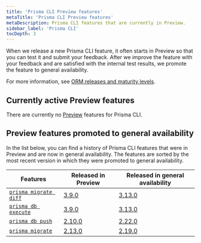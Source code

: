```yaml
---
title: 'Prisma CLI Preview features'
metaTitle: 'Prisma CLI Preview features'
metaDescription: Prisma CLI features that are currently in Preview.
sidebar_label: 'Prisma CLI'
tocDepth: 3
---
```


<!-- TopBlock -->

When we release a new Prisma CLI feature, it often starts in Preview so that you can test it and submit your feedback. After we improve the feature with your feedback and are satisfied with the internal test results, we promote the feature to general availability.

For more information, see [ORM releases and maturity levels](/orm/more/releases).

## Currently active Preview features

There are currently no [Preview](/orm/more/releases#preview) features for Prisma CLI.

## Preview features promoted to general availability

In the list below, you can find a history of Prisma CLI features that were in Preview and are now in general availability. The features are sorted by the most recent version in which they were promoted to general availability.

| Features                                                                                                                                | Released in Preview                                            | Released in general availability                               |
| --------------------------------------------------------------------------------------------------------------------------------------- | -------------------------------------------------------------- | -------------------------------------------------------------- |
| [`prisma migrate diff`](/orm/prisma-migrate/workflows/patching-and-hotfixing#fixing-failed-migrations-with-migrate-diff-and-db-execute) | [3.9.0](https://github.com/prisma/prisma/releases/tag/3.9.0)   | [3.13.0](https://github.com/prisma/prisma/releases/tag/3.13.0) |
| [`prisma db execute`](/orm/prisma-migrate/workflows/patching-and-hotfixing#fixing-failed-migrations-with-migrate-diff-and-db-execute)   | [3.9.0](https://github.com/prisma/prisma/releases/tag/3.9.0)   | [3.13.0](https://github.com/prisma/prisma/releases/tag/3.13.0) |
| [`prisma db push`](/orm/prisma-migrate/workflows/prototyping-your-schema)                                                               | [2.10.0](https://github.com/prisma/prisma/releases/tag/2.10.0) | [2.22.0](https://github.com/prisma/prisma/releases/tag/2.22.0) |
| [`prisma migrate`](/orm/prisma-migrate)                                                                                                 | [2.13.0](https://github.com/prisma/prisma/releases/tag/2.13.0) | [2.19.0](https://github.com/prisma/prisma/releases/tag/2.19.0) |
